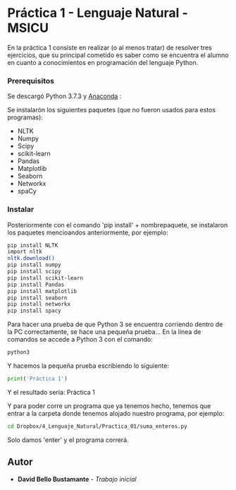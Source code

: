 # Práctica 1 - Lenguaje Natural - MSICU

En la práctica 1 consiste en realizar (o al menos tratar) de resolver tres ejercicios, que su principal cometido es saber como se encuentra el alumno en cuanto a conocimientos en programación del lenguaje Python. 

### Prerequisitos
Se descargó Python 3.7.3 y [Anaconda](https://www.anaconda.com/distribution/#download-section) :

 Se instalarón los siguientes paquetes (que no fueron usados para estos programas):

- NLTK
- Numpy
- Scipy
- scikit-learn
- Pandas
- Matplotlib
- Seaborn
- Networkx
- spaCy


### Instalar
Posteriormente con el comando 'pip install' + nombrepaquete, se instalaron los paquetes mencioandos anteriormente, por ejemplo:

```bash
pip install NLTK
import nltk
nltk.download()
pip install numpy
pip install scipy
pip install scikit-learn
pip install Pandas
pip install matplotlib
pip install seaborn
pip install networkx
pip install spacy
```

Para hacer una prueba de que Python 3 se encuentra corriendo dentro de la PC correctamente, se hace una pequeña prueba...
En la línea de comandos se accede a Python 3 con el comando:

```bash
python3
```

Y hacemos la pequeña prueba escribiendo lo siguiente:

```python
print('Práctica 1')
```

Y el resultado sería: Práctica 1

Y para poder corre un programa que ya tenemos hecho, tenemos que entrar a la carpeta donde tenemos alojado nuestro programa, por ejemplo:

```bash
cd Dropbox/4_Lenguaje_Natural/Practica_01/suma_enteros.py
```
Solo damos 'enter' y el programa correrá.


## Autor
* **David Bello Bustamante** - *Trabajo inicial* 
